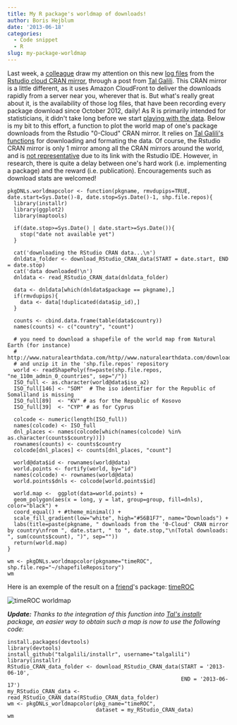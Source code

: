 ```yaml
---
title: My R package's worldmap of downloads!
author: Boris Hejblum
date: '2013-06-18'
categories:
  - Code snippet
  - R
slug: my-package-worldmap
---
```


Last week, a [colleague](http://robin.genuer.fr/) draw my attention on this new [log files](http://cran-logs.rstudio.com/) from the [Rstudio cloud CRAN mirror](http://blog.rstudio.org/2013/06/10/rstudio-cran-mirror/), through a post from [Tal Galili](http://www.r-statistics.com/2013/06/answering-how-many-people-use-my-r-package/). This CRAN mirror is a little different, as it uses Amazon CloudFront to deliver the downloads rapidly from a server near you, wherever that is. But what's really great about it, is the availability of those log files, that have been recording every package download since October 2012, daily! As R is primarily intended for statisticians, it didn't take long before we start [playing with the data](http://spatial.ly/2013/06/r_activity/). Below is my bit to this effort, a function to plot the world map of one's package downloads from the Rstudio "0-Cloud" CRAN mirror. It relies on [Tal Galili's functions](https://github.com/talgalili/installr/blob/master/R/RStudio_CRAN_data.r) for downloading and formating the data. Of course, the Rstudio CRAN mirror is only 1 mirror among all the CRAN mirrors around the world, and is [not representative](http://www.r-bloggers.com/on-the-rstudio-download-logs/) due to its link with the Rstudio IDE. However, in research, there is quite a delay between one's hard work (i.e. implementing a package) and the reward (i.e. publication). Encouragements such as download stats are welcomed!

```{r eval=FALSE, tidy=TRUE}
pkgDNLs.worldmapcolor <- function(pkgname, rmvdupips=TRUE, date.start=Sys.Date()-8, date.stop=Sys.Date()-1, shp.file.repos){
  library(installr)
  library(ggplot2)
  library(maptools)

  if(date.stop>=Sys.Date() | date.start>=Sys.Date()){
    stop("date not available yet")
  }

  cat('downloading the RStudio CRAN data...\n')
  dnldata_folder <- download_RStudio_CRAN_data(START = date.start, END = date.stop)
  cat('data downloaded!\n')
  dnldata <- read_RStudio_CRAN_data(dnldata_folder)

  data <- dnldata[which(dnldata$package == pkgname),]
  if(rmvdupips){
    data <- data[!duplicated(data$ip_id),]
  }

  counts <- cbind.data.frame(table(data$country))
  names(counts) <- c("country", "count")

  # you need to download a shapefile of the world map from Natural Earth (for instance)
  # http://www.naturalearthdata.com/http//www.naturalearthdata.com/download/110m/cultural/ne_110m_admin_0_countries.zip
  # and unzip it in the 'shp.file.repos' repository
  world <- readShapePoly(fn=paste(shp.file.repos, "ne_110m_admin_0_countries", sep="/"))
  ISO_full <- as.character(world@data$iso_a2)
  ISO_full[146] <- "SOM"  # The iso identifier for the Republic of Somaliland is missing
  ISO_full[89]  <- "KV" # as for the Republic of Kosovo
  ISO_full[39]  <- "CYP" # as for Cyprus

  colcode <- numeric(length(ISO_full))
  names(colcode) <- ISO_full
  dnl_places <- names(colcode[which(names(colcode) %in% as.character(counts$country))])
  rownames(counts) <- counts$country
  colcode[dnl_places] <- counts[dnl_places, "count"]

  world@data$id <- rownames(world@data)
  world.points <- fortify(world, by="id")
  names(colcode) <- rownames(world@data)
  world.points$dnls <- colcode[world.points$id]

  world.map <-  ggplot(data=world.points) +
  geom_polygon(aes(x = long, y = lat, group=group, fill=dnls), color="black") +
  coord_equal() + #theme_minimal() +
  scale_fill_gradient(low="white", high="#56B1F7", name="Downloads") +
  labs(title=paste(pkgname, " downloads from the '0-Cloud' CRAN mirror by country\nfrom ", date.start, " to ", date.stop,"\n(Total downloads: ", sum(counts$count), ")", sep=""))
  return(world.map)
}

wm <- pkgDNLs.worldmapcolor(pkgname="timeROC",  shp.file.rep="~/shapefileRepository")
wm
```

Here is an exemple of the result on a [friend](http://www.isped.u-bordeaux2.fr/FR_HTM_annuaire.aspx?CLE_PERSONNE=439)'s package: [timeROC](http://cran.r-project.org/web/packages/timeROC/)

![timeROC worldmap](/files/timeroc_dnlsworldmap2.png)

***Update:*** *Thanks to the integration of this function into [Tal's installr](https://github.com/talgalili/installr/) package, an easier way to obtain such a map is now to use the following code:*

```{r eval=FALSE}
install.packages(devtools)
library(devtools)
install_github("talgalili/installr", username="talgalili")
library(installr)
RStudio_CRAN_data_folder <- download_RStudio_CRAN_data(START = '2013-06-10',
                                                       END = '2013-06-17')
my_RStudio_CRAN_data <- read_RStudio_CRAN_data(RStudio_CRAN_data_folder)
wm <- pkgDNLs_worldmapcolor(pkg_name="timeROC",
                            dataset = my_RStudio_CRAN_data)
wm
```
